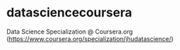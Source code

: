 # datasciencecoursera
 Data Science Specialization @ Coursera.org (https://www.coursera.org/specialization/jhudatascience/)
